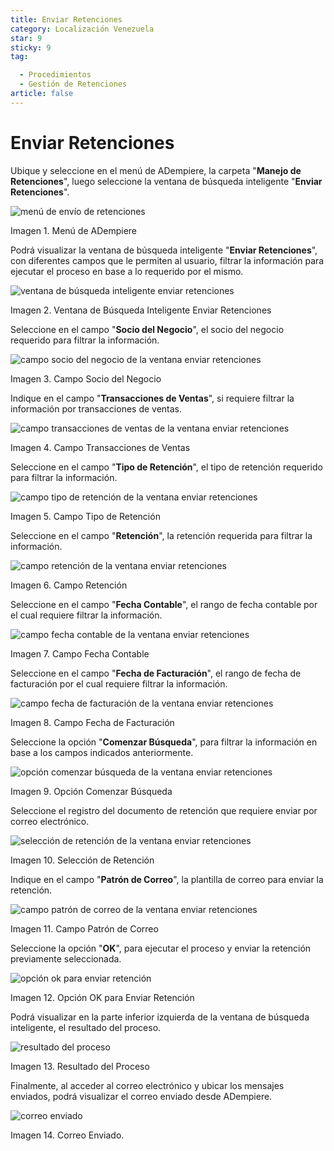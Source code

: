 ```yaml
---
title: Enviar Retenciones
category: Localización Venezuela
star: 9
sticky: 9
tag:

  - Procedimientos
  - Gestión de Retenciones
article: false
---
```


**Enviar Retenciones**
======================

Ubique y seleccione en el menú de ADempiere, la carpeta "**Manejo de Retenciones**", luego seleccione la ventana de búsqueda inteligente "**Enviar Retenciones**".

![menú de envío de retenciones](/assets/img/docs/lve/procedures/withholding-management/resources/withholding-shipping-menu.png)

Imagen 1. Menú de ADempiere

Podrá visualizar la ventana de búsqueda inteligente "**Enviar Retenciones**", con diferentes campos que le permiten al usuario, filtrar la información para ejecutar el proceso en base a lo requerido por el mismo.

![ventana de búsqueda inteligente enviar retenciones](/assets/img/docs/lve/procedures/withholding-management/resources/smart-search-window-submit-holds.png)

Imagen 2. Ventana de Búsqueda Inteligente Enviar Retenciones

Seleccione en el campo "**Socio del Negocio**", el socio del negocio requerido para filtrar la información.

![campo socio del negocio de la ventana enviar retenciones](/assets/img/docs/lve/procedures/withholding-management/resources/business-partner-field-of-the-submit-withholdings-window.png)

Imagen 3. Campo Socio del Negocio

Indique en el campo "**Transacciones de Ventas**", si requiere filtrar la información por transacciones de ventas.

![campo transacciones de ventas de la ventana enviar retenciones](/assets/img/docs/lve/procedures/withholding-management/resources/sales-transactions-field-of-the-send-withholdings-window.png)

Imagen 4. Campo Transacciones de Ventas

Seleccione en el campo "**Tipo de Retención**", el tipo de retención requerido para filtrar la información.

![campo tipo de retención de la ventana enviar retenciones](/assets/img/docs/lve/procedures/withholding-management/resources/withholding-type-field-of-the-send-withholdings-window.png)

Imagen 5. Campo Tipo de Retención

Seleccione en el campo "**Retención**", la retención requerida para filtrar la información.

![campo retención de la ventana enviar retenciones](/assets/img/docs/lve/procedures/withholding-management/resources/withholding-field-of-the-submit-withholdings-window.png)

Imagen 6. Campo Retención

Seleccione en el campo "**Fecha Contable**", el rango de fecha contable por el cual requiere filtrar la información.

![campo fecha contable de la ventana enviar retenciones](/assets/img/docs/lve/procedures/withholding-management/resources/accounting-date-field-of-the-window-send-withholdings.png)

Imagen 7. Campo Fecha Contable

Seleccione en el campo "**Fecha de Facturación**", el rango de fecha de facturación por el cual requiere filtrar la información.

![campo fecha de facturación de la ventana enviar retenciones](/assets/img/docs/lve/procedures/withholding-management/resources/billing-date-field-of-the-send-withholdings-window.png)

Imagen 8. Campo Fecha de Facturación

Seleccione la opción "**Comenzar Búsqueda**", para filtrar la información en base a los campos indicados anteriormente.

![opción comenzar búsqueda de la ventana enviar retenciones](/assets/img/docs/lve/procedures/withholding-management/resources/option-start-window-search-send-withholdings.png)

Imagen 9. Opción Comenzar Búsqueda

Seleccione el registro del documento de retención que requiere enviar por correo electrónico.

![selección de retención de la ventana enviar retenciones](/assets/img/docs/lve/procedures/withholding-management/resources/window-withholding-selection-submit-withholdings.png)

Imagen 10. Selección de Retención

Indique en el campo "**Patrón de Correo**", la plantilla de correo para enviar la retención.

![campo patrón de correo de la ventana enviar retenciones](/assets/img/docs/lve/procedures/withholding-management/resources/mail-pattern-field-of-the-send-holds-window.png)

Imagen 11. Campo Patrón de Correo

Seleccione la opción "**OK**", para ejecutar el proceso y enviar la retención previamente seleccionada.

![opción ok para enviar retención](/assets/img/docs/lve/procedures/withholding-management/resources/ok-option-to-send-hold.png)

Imagen 12. Opción OK para Enviar Retención

Podrá visualizar en la parte inferior izquierda de la ventana de búsqueda inteligente, el resultado del proceso.

![resultado del proceso](/assets/img/docs/lve/procedures/withholding-management/resources/result-of-the-process.png)

Imagen 13. Resultado del Proceso

Finalmente, al acceder al correo electrónico y ubicar los mensajes enviados, podrá visualizar el correo enviado desde ADempiere.

![correo enviado](/assets/img/docs/lve/procedures/withholding-management/resources/email-sent.png)

Imagen 14. Correo Enviado.
